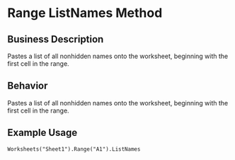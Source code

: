 # Range ListNames Method

## Business Description
Pastes a list of all nonhidden names onto the worksheet, beginning with the first cell in the range.

## Behavior
Pastes a list of all nonhidden names onto the worksheet, beginning with the first cell in the range.

## Example Usage
```vba
Worksheets("Sheet1").Range("A1").ListNames
```